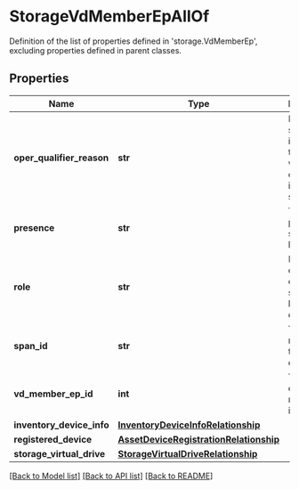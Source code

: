 # StorageVdMemberEpAllOf

Definition of the list of properties defined in 'storage.VdMemberEp', excluding properties defined in parent classes.
## Properties
Name | Type | Description | Notes
------------ | ------------- | ------------- | -------------
**oper_qualifier_reason** | **str** | For certain states, indicates the reason why the operState is in that state. | [optional] [readonly] 
**presence** | **str** | The presence state of the local disk. | [optional] [readonly] 
**role** | **str** | Role of the disk normal or hot-spare, used by virtual-drive. | [optional] [readonly] 
**span_id** | **str** | The span id number of the virtual drive. | [optional] [readonly] 
**vd_member_ep_id** | **int** | The local disk slot number as id. | [optional] [readonly] 
**inventory_device_info** | [**InventoryDeviceInfoRelationship**](InventoryDeviceInfoRelationship.md) |  | [optional] 
**registered_device** | [**AssetDeviceRegistrationRelationship**](AssetDeviceRegistrationRelationship.md) |  | [optional] 
**storage_virtual_drive** | [**StorageVirtualDriveRelationship**](StorageVirtualDriveRelationship.md) |  | [optional] 

[[Back to Model list]](../README.md#documentation-for-models) [[Back to API list]](../README.md#documentation-for-api-endpoints) [[Back to README]](../README.md)



